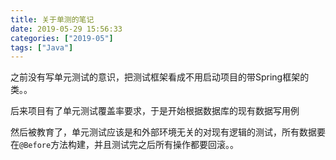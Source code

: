 ```yaml
---
title: 关于单测的笔记
date: 2019-05-29 15:56:33
categories: ["2019-05"]
tags: ["Java"]
---
```

之前没有写单元测试的意识，把测试框架看成不用启动项目的带Spring框架的类。。

后来项目有了单元测试覆盖率要求，于是开始根据数据库的现有数据写用例

然后被教育了，单元测试应该是和外部环境无关的对现有逻辑的测试，所有数据要在`@Before`方法构建，并且测试完之后所有操作都要回滚。。

